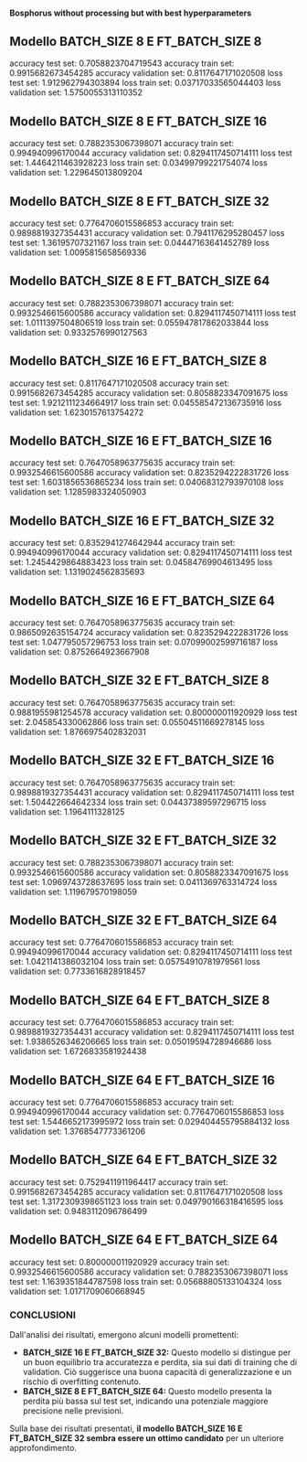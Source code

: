 
#### Bosphorus without processing but with best hyperparameters

## Modello BATCH_SIZE 8 E FT_BATCH_SIZE 8

accuracy test set: 0.7058823704719543
accuracy train set: 0.9915682673454285
accuracy validation set: 0.8117647171020508
loss test set: 1.912962794303894
loss train set: 0.03717033565044403
loss validation set: 1.5750055313110352

## Modello BATCH_SIZE 8 E FT_BATCH_SIZE 16

accuracy test set: 0.7882353067398071
accuracy train set: 0.994940996170044
accuracy validation set: 0.8294117450714111
loss test set: 1.4464211463928223
loss train set: 0.03499799221754074
loss validation set: 1.229645013809204


## Modello BATCH_SIZE 8 E FT_BATCH_SIZE 32

accuracy test set: 0.7764706015586853
accuracy train set: 0.9898819327354431
accuracy validation set: 0.7941176295280457
loss test set: 1.36195707321167
loss train set: 0.04447163641452789
loss validation set: 1.0095815658569336


## Modello BATCH_SIZE 8 E FT_BATCH_SIZE 64

accuracy test set: 0.7882353067398071
accuracy train set: 0.9932546615600586
accuracy validation set: 0.8294117450714111
loss test set: 1.0111397504806519
loss train set: 0.055947817862033844
loss validation set: 0.9332576990127563

## Modello BATCH_SIZE 16 E FT_BATCH_SIZE 8

accuracy test set: 0.8117647171020508
accuracy train set: 0.9915682673454285
accuracy validation set: 0.8058823347091675
loss test set: 1.9212111234664917
loss train set: 0.045585472136735916
loss validation set: 1.6230157613754272

## Modello BATCH_SIZE 16 E FT_BATCH_SIZE 16

accuracy test set: 0.7647058963775635
accuracy train set: 0.9932546615600586
accuracy validation set: 0.8235294222831726
loss test set: 1.6031856536865234
loss train set: 0.04068312793970108
loss validation set: 1.1285983324050903

## Modello BATCH_SIZE 16 E FT_BATCH_SIZE 32

accuracy test set: 0.8352941274642944
accuracy train set: 0.994940996170044
accuracy validation set: 0.8294117450714111
loss test set: 1.2454429864883423
loss train set: 0.04584769904613495
loss validation set: 1.1319024562835693

## Modello BATCH_SIZE 16 E FT_BATCH_SIZE 64

accuracy test set: 0.7647058963775635
accuracy train set: 0.9865092635154724
accuracy validation set: 0.8235294222831726
loss test set: 1.047795057296753
loss train set: 0.07099002599716187
loss validation set: 0.8752664923667908

## Modello BATCH_SIZE 32 E FT_BATCH_SIZE 8

accuracy test set: 0.7647058963775635
accuracy train set: 0.9881955981254578
accuracy validation set: 0.800000011920929
loss test set: 2.045854330062866
loss train set: 0.05504511669278145
loss validation set: 1.8766975402832031

## Modello BATCH_SIZE 32 E FT_BATCH_SIZE 16

accuracy test set: 0.7647058963775635
accuracy train set: 0.9898819327354431
accuracy validation set: 0.8294117450714111
loss test set: 1.504422664642334
loss train set: 0.04437389597296715
loss validation set: 1.1964111328125

## Modello BATCH_SIZE 32 E FT_BATCH_SIZE 32

accuracy test set: 0.7882353067398071
accuracy train set: 0.9932546615600586
accuracy validation set: 0.8058823347091675
loss test set: 1.0969743728637695
loss train set: 0.0411369763314724
loss validation set: 1.119679570198059

## Modello BATCH_SIZE 32 E FT_BATCH_SIZE 64

accuracy test set: 0.7764706015586853
accuracy train set: 0.994940996170044
accuracy validation set: 0.8294117450714111
loss test set: 1.0421141386032104
loss train set: 0.05754910781979561
loss validation set: 0.7733616828918457

## Modello BATCH_SIZE 64 E FT_BATCH_SIZE 8

accuracy test set: 0.7764706015586853
accuracy train set: 0.9898819327354431
accuracy validation set: 0.8294117450714111
loss test set: 1.9386526346206665
loss train set: 0.05019594728946686
loss validation set: 1.6726833581924438

## Modello BATCH_SIZE 64 E FT_BATCH_SIZE 16

accuracy test set: 0.7764706015586853
accuracy train set: 0.994940996170044
accuracy validation set: 0.7764706015586853
loss test set: 1.5446652173995972
loss train set: 0.029404455795884132
loss validation set: 1.3768547773361206

## Modello BATCH_SIZE 64 E FT_BATCH_SIZE 32

accuracy test set: 0.7529411911964417
accuracy train set: 0.9915682673454285
accuracy validation set: 0.8117647171020508
loss test set: 1.3172309398651123
loss train set: 0.049790166318416595
loss validation set: 0.9483112096786499

## Modello BATCH_SIZE 64 E FT_BATCH_SIZE 64

accuracy test set: 0.800000011920929
accuracy train set: 0.9932546615600586
accuracy validation set: 0.7882353067398071
loss test set: 1.1639351844787598
loss train set: 0.05688805133104324
loss validation set: 1.0171709060668945

### CONCLUSIONI 

Dall'analisi dei risultati, emergono alcuni modelli promettenti:

* **BATCH_SIZE 16 E FT_BATCH_SIZE 32:** Questo modello si distingue per un buon equilibrio tra accuratezza e perdita, sia sui dati di training che di validation. Ciò suggerisce una buona capacità di generalizzazione e un rischio di overfitting contenuto.
* **BATCH_SIZE 8 E FT_BATCH_SIZE 64:** Questo modello presenta la perdita più bassa sul test set, indicando una potenziale maggiore precisione nelle previsioni.

Sulla base dei risultati presentati, **il modello BATCH_SIZE 16 E FT_BATCH_SIZE 32 sembra essere un ottimo candidato** per un ulteriore approfondimento.


